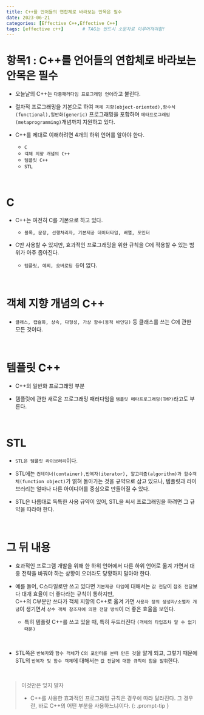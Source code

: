 ```yaml
---
title: C++를 언어들의 연합체로 바라보는 안목은 필수
date: 2023-06-21
categories: [Effective C++,Effective C++]
tags: [effective c++]		# TAG는 반드시 소문자로 이루어져야함!
---
```


**항목1 : C++를 언어들의 연합체로 바라보는 안목은 필수**
========================

* 오늘날의 C++는 `다중패러다임 프로그래밍 언어`라고 불린다.  

* 절차적 프로그래밍을 기본으로 하여 `객체 지향(object-oriented),함수식(functional),일반화(generic)` 프로그래밍을 포함하며 `메타프로그래밍(metaprogramming)`개념까지 지원하고 있다.  

* C++를 제대로 이해하려면 4개의 하위 언어를 알아야 한다.
  * `C`
  * `객체 지향 개념의 C++`
  * `템플릿 C++`
  * `STL`


<br>

**C**
============

* C++는 여전히 C를 기본으로 하고 있다.
  * `블록, 문장, 선행처리자, 기본제공 데이터타입, 배열, 포인터`

* C만 사용할 수 있지만, 효과적인 프로그래밍을 위한 규칙을 C에 적용할 수 있는 범위가 아주 좁아진다.
  * `템플릿, 예외, 오버로딩 등`이 없다.

<br>

**객체 지향 개념의 C++**
=============

* `클래스, 캡슐화, 상속, 다형성, 가상 함수(동적 바인딩)` 등 클래스를 쓰는 C에 관한 모든 것이다.

<br>

**템플릿 C++**
===============

* C++의 일반화 프로그래밍 부분

* 템플릿에 관한 새로운 프로그래밍 패러다임을 `템플릿 메타프로그래밍(TMP)`라고도 부른다.

<br>

**STL**
============

* `STL은 템플릿 라이브러리`이다.

* STL에는 `컨테이너(container),반복자(iterator), 알고리즘(algorithm)과 함수객체(function object)`가 얽혀 돌아가는 것을 규약으로 삼고 있으나, 템플릿과 라이브러리는 얼마나 다른 아이디어를 중심으로 만들어질 수 있다.

* STL은 나름대로 독특한 사용 규약이 있어, STL을 써서 프로그래밍을 하려면 그 규약을 따라야 한다.

<br>

**그 뒤 내용**
=============

* 효과적인 프로그램 개발을 위해 한 하위 언어에서 다른 하위 언어로 옮겨 가면서 대응 전략을 바꿔야 하는 상황이 오더라도 당황하지 말아야 한다.

* 예를 들어, C스타일로만 쓰고 있다면 `기본제공 타입`에 대해서는 `값 전달`이 `참조 전달`보다 대개 효율이 더 좋다라는 규칙이 통하지만,<br>C++의 C부분만 쓰다가 객체 지향의 C++로 옮겨 가면 `사용자 정의 생성자/소멸자 개념`이 생기면서 `상수 객체 참조자에 의한 전달 방식`이 더 좋은 효율을 보인다.

  * 특히 템플릿 C++를 쓰고 있을 때, 특히 두드러진다 `(객체의 타입조차 알 수 없기 때문)`

<br>

* STL쪽은 `반복자`와 `함수 객체`가 `C의 포인터를 본떠 만든 것`을 알게 되고, 그렇기 때문에 STL의 `반복자 및 함수 객체`에 대해서는 `값 전달에 대한 규칙이 힘을 발휘`한다.


<br>

> 이것만은 잊지 말자
> * C++를 사용한 효과적인 프로그래밍 규칙은 경우에 따라 달라진다.
> 그 경우란, 바로 C++의 어떤 부분을 사용하느냐이다.
{: .prompt-tip }